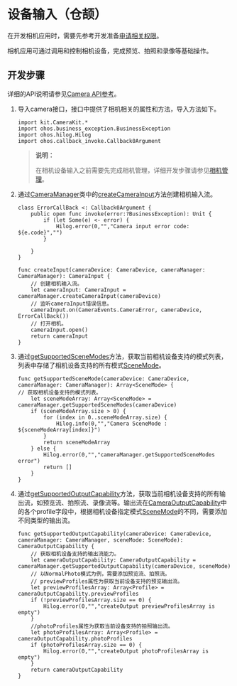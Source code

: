 # 设备输入（仓颉）

在开发相机应用时，需要先参考开发准备[申请相关权限](./cj-camera-preparation.md)。

相机应用可通过调用和控制相机设备，完成预览、拍照和录像等基础操作。

## 开发步骤

详细的API说明请参见[Camera API参考](../../../../API_Reference/source_zh_cn/CameraKit/cj-apis-multimedia-camera.md)。

1. 导入camera接口，接口中提供了相机相关的属性和方法，导入方法如下。

    <!-- compile -->

    ```cangjie
    import kit.CameraKit.*
    import ohos.business_exception.BusinessException
    import ohos.hilog.Hilog
    import ohos.callback_invoke.Callback0Argument
    ```

    > **说明：**
    >
    > 在相机设备输入之前需要先完成相机管理，详细开发步骤请参见[相机管理](./cj-camera-device-management.md)。

2. 通过[CameraManager](../../../../API_Reference/source_zh_cn/CameraKit/cj-apis-multimedia-camera.md#class-cameramanager)类中的[createCameraInput](../../../../API_Reference/source_zh_cn/CameraKit/cj-apis-multimedia-camera.md#func-createcamerainputcameradevice)方法创建相机输入流。

    <!-- compile -->

    ```cangjie
    class ErrorCallBack <: Callback0Argument {
        public open func invoke(error:?BusinessException): Unit {
            if (let Some(e) <- error) {
                Hilog.error(0,"","Camera input error code: ${e.code}","")
            }

        }
    }

    func createInput(cameraDevice: CameraDevice, cameraManager: CameraManager): CameraInput {
        // 创建相机输入流。
        let cameraInput: CameraInput = cameraManager.createCameraInput(cameraDevice)
        // 监听cameraInput错误信息。
        cameraInput.on(CameraEvents.CameraError, cameraDevice, ErrorCallBack())
        // 打开相机。
        cameraInput.open()
        return cameraInput
    }
    ```

3. 通过[getSupportedSceneModes](../../../../API_Reference/source_zh_cn/CameraKit/cj-apis-multimedia-camera.md#func-getsupportedscenemodescameradevice)方法，获取当前相机设备支持的模式列表，列表中存储了相机设备支持的所有模式[SceneMode](../../../../API_Reference/source_zh_cn/CameraKit/cj-apis-multimedia-camera.md#enum-scenemode)。

    <!-- compile -->

    ```cangjie
    func getSupportedSceneMode(cameraDevice: CameraDevice, cameraManager: CameraManager): Array<SceneMode> {
    // 获取相机设备支持的模式列表。
        let sceneModeArray: Array<SceneMode> = cameraManager.getSupportedSceneModes(cameraDevice)
        if (sceneModeArray.size > 0) {
            for (index in 0..sceneModeArray.size) {
                Hilog.info(0,"","Camera SceneMode : ${sceneModeArray[index]}")
            }
            return sceneModeArray
        } else {
            Hilog.error(0,"","cameraManager.getSupportedSceneModes error")
            return []
        }
    }
    ```

4. 通过[getSupportedOutputCapability](../../../../API_Reference/source_zh_cn/CameraKit/cj-apis-multimedia-camera.md#func-getsupportedoutputcapabilitycameradevice-scenemode)方法，获取当前相机设备支持的所有输出流，如预览流、拍照流、录像流等。输出流在[CameraOutputCapability](../../../../API_Reference/source_zh_cn/CameraKit/cj-apis-multimedia-camera.md#class-cameraoutputcapability)中的各个profile字段中，根据相机设备指定模式[SceneMode](../../../../API_Reference/source_zh_cn/CameraKit/cj-apis-multimedia-camera.md#enum-scenemode)的不同，需要添加不同类型的输出流。

    <!-- compile -->

    ```cangjie
    func getSupportedOutputCapability(cameraDevice: CameraDevice, cameraManager: CameraManager, sceneMode: SceneMode): CameraOutputCapability {
        // 获取相机设备支持的输出流能力。
        let cameraOutputCapability: CameraOutputCapability = cameraManager.getSupportedOutputCapability(cameraDevice, sceneMode)
        // 以NormalPhoto模式为例，需要添加预览流、拍照流。
        // previewProfiles属性为获取当前设备支持的预览输出流。
        let previewProfilesArray: Array<Profile> = cameraOutputCapability.previewProfiles
        if (!previewProfilesArray.size == 0) {
            Hilog.error(0,"","createOutput previewProfilesArray is empty")
        }
        //photoProfiles属性为获取当前设备支持的拍照输出流。
        let photoProfilesArray: Array<Profile> = cameraOutputCapability.photoProfiles
        if (photoProfilesArray.size == 0) {
            Hilog.error(0,"","createOutput photoProfilesArray is empty")
        }
        return cameraOutputCapability
    }
    ```
